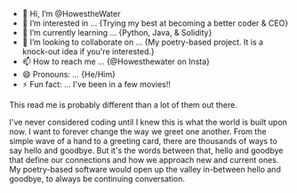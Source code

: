 - 👋 Hi, I’m @HowestheWater
- 👀 I’m interested in ... {Trying my best at becoming a better coder & CEO} 
- 🌱 I’m currently learning ... {Python, Java, & Solidity}
- 💞️ I’m looking to collaborate on ... {My poetry-based project. It is a knock-out idea if you're interested.}
- 📫 How to reach me ... {@Howesthewater on Insta}
- 😄 Pronouns: ... {He/Him}
- ⚡ Fun fact: ... I've been in a few movies!! 

<!---
HowestheWater/HowestheWater is a ✨ special ✨ repository because its `README.md` (this file) appears on your GitHub profile.
You can click the Preview link to take a look at your changes.
---> This read me is probably different than a lot of them out there. 
I've never considered coding until I knew this is what the world is built upon now. 
I want to forever change the way we greet one another. 
From the simple wave of a hand to a greeting card, there are thousands of ways to say hello and goodbye. 
But it's the words between that, hello and goodbye that define our connections and how we approach new and current ones. 
My poetry-based software would open up the valley in-between hello and goodbye, to always be continuing conversation. 

